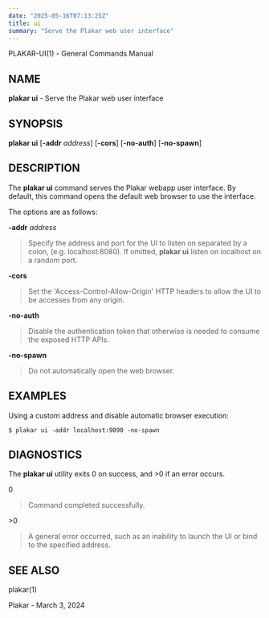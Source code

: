 ```yaml
---
date: "2025-05-16T07:13:25Z"
title: ui
summary: "Serve the Plakar web user interface"
---
```

PLAKAR-UI(1) - General Commands Manual

## NAME

**plakar ui** - Serve the Plakar web user interface

## SYNOPSIS

**plakar ui**
\[**-addr**&nbsp;*address*]
\[**-cors**]
\[**-no-auth**]
\[**-no-spawn**]

## DESCRIPTION

The
**plakar ui**
command serves the Plakar webapp user interface.
By default, this command opens the default web browser to use the interface.

The options are as follows:

**-addr** *address*

> Specify the address and port for the UI to listen on separated by a colon,
> (e.g. localhost:8080).
> If omitted,
> **plakar ui**
> listen on localhost on a random port.

**-cors**

> Set the
> 'Access-Control-Allow-Origin'
> HTTP headers to allow the UI to be accesses from any origin.

**-no-auth**

> Disable the authentication token that otherwise is needed to consume
> the exposed HTTP APIs.

**-no-spawn**

> Do not automatically open the web browser.

## EXAMPLES

Using a custom address and disable automatic browser execution:

	$ plakar ui -addr localhost:9090 -no-spawn

## DIAGNOSTICS

The **plakar ui** utility exits&#160;0 on success, and&#160;&gt;0 if an error occurs.

0

> Command completed successfully.

&gt;0

> A general error occurred, such as an inability to launch the UI or
> bind to the specified address.

## SEE ALSO

plakar(1)

Plakar - March 3, 2024
